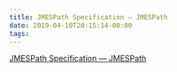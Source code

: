 ```yaml
---
title: JMESPath Specification — JMESPath
date: 2019-04-10T20:15:14-00:00
tags:
---
```


[JMESPath Specification — JMESPath](http://jmespath.org/specification.html)
